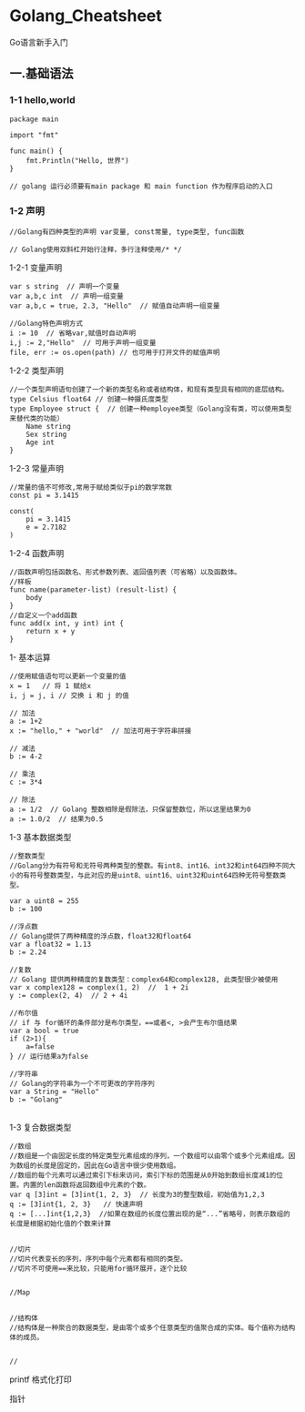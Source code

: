 # Golang_Cheatsheet
Go语言新手入门

## 一.基础语法
### 1-1  hello,world
    package main
    
    import "fmt"
    
    func main() {
        fmt.Println("Hello, 世界")
    }
    
    // golang 运行必须要有main package 和 main function 作为程序启动的入口



### 1-2  声明

    //Golang有四种类型的声明 var变量, const常量, type类型, func函数
    
    // Golang使用双斜杠开始行注释，多行注释使用/* */



1-2-1 变量声明

    var s string  // 声明一个变量
    var a,b,c int  // 声明一组变量
    var a,b,c = true, 2.3, "Hello"  // 赋值自动声明一组变量
    
    //Golang特色声明方式
    i := 10  // 省略var,赋值时自动声明
    i,j := 2,"Hello"  // 可用于声明一组变量
    file, err := os.open(path) // 也可用于打开文件的赋值声明

1-2-2 类型声明
    
    //一个类型声明语句创建了一个新的类型名称或者结构体，和现有类型具有相同的底层结构。
    type Celsius float64 // 创建一种摄氏度类型
    type Employee struct {  // 创建一种employee类型（Golang没有类，可以使用类型来替代类的功能）
    	Name string
    	Sex string
    	Age int
    }

1-2-3 常量声明
    
    //常量的值不可修改,常用于赋给类似于pi的数学常数
    const pi = 3.1415
    
    const(
    	pi = 3.1415
    	e = 2.7182
    )



1-2-4 函数声明

    //函数声明包括函数名、形式参数列表、返回值列表（可省略）以及函数体。
    //样板
    func name(parameter-list) (result-list) {
        body
    }
    //自定义一个add函数
    func add(x int, y int) int {
        return x + y
    }



1- 基本运算    

    //使用赋值语句可以更新一个变量的值
    x = 1   // 将 1 赋给x
    i, j = j, i // 交换 i 和 j 的值
    
    // 加法
    a := 1+2 
    x := "hello," + "world"  // 加法可用于字符串拼接
    
    // 减法
    b := 4-2
    
    // 乘法
    c := 3*4
    
    // 除法
    a := 1/2  // Golang 整数相除是假除法，只保留整数位，所以这里结果为0
    a := 1.0/2  // 结果为0.5



1-3 基本数据类型

    //整数类型
    //Golang分为有符号和无符号两种类型的整数。有int8、int16、int32和int64四种不同大小的有符号整数类型，与此对应的是uint8、uint16、uint32和uint64四种无符号整数类型。
    
    var a uint8 = 255
    b := 100
    
    //浮点数
    // Golang提供了两种精度的浮点数，float32和float64
    var a float32 = 1.13
    b := 2.24
    
    //复数
    // Golang 提供两种精度的复数类型：complex64和complex128, 此类型很少被使用
    var x complex128 = complex(1, 2)  //  1 + 2i
    y := complex(2, 4)  // 2 + 4i
    
    //布尔值
    // if 与 for循环的条件部分是布尔类型，==或者<, >会产生布尔值结果
    var a bool = true
    if (2>1){
    	a=false
    } // 运行结果a为false
    
    //字符串
    // Golang的字符串为一个不可更改的字符序列
    var a String = "Hello"
    b := "Golang"


​    
1-3 复合数据类型

    //数组
    //数组是一个由固定长度的特定类型元素组成的序列，一个数组可以由零个或多个元素组成。因为数组的长度是固定的，因此在Go语言中很少使用数组。
    //数组的每个元素可以通过索引下标来访问，索引下标的范围是从0开始到数组长度减1的位置。内置的len函数将返回数组中元素的个数。
    var q [3]int = [3]int{1, 2, 3}  // 长度为3的整型数组，初始值为1,2,3
    q := [3]int{1, 2, 3}   // 快速声明
    q := [...]int{1,2,3}  //如果在数组的长度位置出现的是“...”省略号，则表示数组的长度是根据初始化值的个数来计算
    
    
    //切片
    //切片代表变长的序列，序列中每个元素都有相同的类型。
    //切片不可使用==来比较，只能用for循环展开，逐个比较
    
    
    //Map
    
    
    //结构体
    //结构体是一种聚合的数据类型，是由零个或多个任意类型的值聚合成的实体。每个值称为结构体的成员。
    
    
    //
    
    
    
    
    
    







printf 格式化打印


指针
